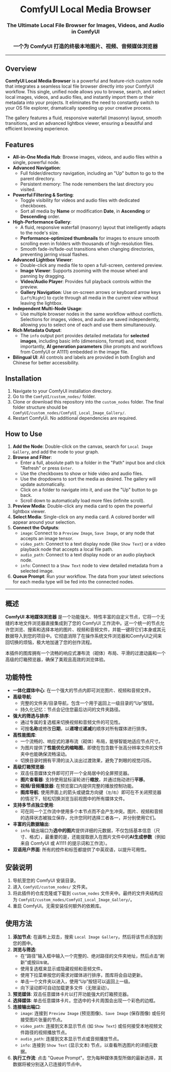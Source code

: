 <div align="center">

# ComfyUI Local Media Browser
### The Ultimate Local File Browser for Images, Videos, and Audio in ComfyUI
### 一个为 ComfyUI 打造的终极本地图片、视频、音频媒体浏览器

</div>



---

## Overview

**ComfyUI Local Media Browser** is a powerful and feature-rich custom node that integrates a seamless local file browser directly into your ComfyUI workflow. This single, unified node allows you to browse, search, and select local images, videos, and audio files, and instantly import them or their metadata into your projects. It eliminates the need to constantly switch to your OS file explorer, dramatically speeding up your creative process.

The gallery features a fluid, responsive waterfall (masonry) layout, smooth transitions, and an advanced lightbox viewer, ensuring a beautiful and efficient browsing experience.

## Features

-   **All-in-One Media Hub**: Browse images, videos, and audio files within a single, powerful node.
-   **Advanced Navigation**:
    -   Full folder/directory navigation, including an "Up" button to go to the parent directory.
    -   Persistent memory: The node remembers the last directory you visited.
-   **Powerful Filtering & Sorting**:
    -   Toggle visibility for videos and audio files with dedicated checkboxes.
    -   Sort all media by **Name** or modification **Date**, in **Ascending** or **Descending** order.
-   **High-Performance Gallery**:
    -   A fluid, responsive waterfall (masonry) layout that intelligently adapts to the node's size.
    -   **Performance-optimized thumbnails** for images to ensure smooth scrolling even in folders with thousands of high-resolution files.
    -   Smooth fade-in/fade-out transitions when changing directories, preventing jarring visual flashes.
-   **Advanced Lightbox Viewer**:
    -   Double-click any media file to open a full-screen, centered preview.
    -   **Image Viewer**: Supports zooming with the mouse wheel and panning by dragging.
    -   **Video/Audio Player**: Provides full playback controls within the preview.
    -   **Gallery Navigation**: Use on-screen arrows or keyboard arrow keys (`Left`/`Right`) to cycle through all media in the current view without leaving the lightbox.
-   **Independent Multi-Node Usage**:
    -   Use multiple browser nodes in the same workflow without conflicts. Selections for images, videos, and audio are saved independently, allowing you to select one of each and use them simultaneously.
-   **Rich Metadata Output**:
    -   The `info` output port provides detailed metadata for **selected images**, including basic info (dimensions, format) and, most importantly, **AI generation parameters** (like prompts and workflows from ComfyUI or A1111) embedded in the image file.
-   **Bilingual UI**: All controls and labels are provided in both English and Chinese for better accessibility.

## Installation

1.  Navigate to your ComfyUI installation directory.
2.  Go to the `ComfyUI/custom_nodes/` folder.
3.  Clone or download this repository into the `custom_nodes` folder. The final folder structure should be `ComfyUI/custom_nodes/ComfyUI_Local_Image_Gallery/`.
4.  Restart ComfyUI. No additional dependencies are required.

## How to Use

1.  **Add the Node**: Double-click on the canvas, search for `Local Image Gallery`, and add the node to your graph.
2.  **Browse and Filter**:
    -   Enter a full, absolute path to a folder in the "Path" input box and click "Refresh" or press `Enter`.
    -   Use the checkboxes to show or hide video and audio files.
    -   Use the dropdowns to sort the media as desired. The gallery will update automatically.
    -   Click on a folder to navigate into it, and use the "Up" button to go back.
    -   Scroll down to automatically load more files (infinite scroll).
3.  **Preview Media**: Double-click any media card to open the powerful lightbox viewer.
4.  **Select Media**: Single-click on any media card. A colored border will appear around your selection.
5.  **Connect the Outputs**:
    -   `image`: Connect to a `Preview Image`, `Save Image`, or any node that accepts an image tensor.
    -   `video_path`: Connect to a text display node (like `Show Text`) or a video playback node that accepts a local file path.
    -   `audio_path`: Connect to a text display node or an audio playback node.
    -   `info`: Connect to a `Show Text` node to view detailed metadata from a selected image.
6.  **Queue Prompt**: Run your workflow. The data from your latest selections for each media type will be fed into the connected nodes.

---

## 概述

**ComfyUI 本地媒体浏览器** 是一个功能强大、特性丰富的自定义节点，它将一个无缝的本地文件浏览器直接集成到了您的 ComfyUI 工作流中。这一个统一的节点允许您浏览、搜索和选择本地的图片、视频和音频文件，并能一键将它们本身或其元数据导入到您的项目中。它彻底消除了在操作系统文件浏览器和ComfyUI之间来回切换的烦恼，极大地加速了您的创作流程。

本插件的图库拥有一个流畅的响应式瀑布流（砌体）布局、平滑的过渡动画和一个高级的灯箱预览器，确保了美观且高效的浏览体验。

## 功能特性

-   **一体化媒体中心**: 在一个强大的节点内即可浏览图片、视频和音频文件。
-   **高级导航**:
    -   完整的文件夹/目录导航，包含一个用于返回上一级目录的“Up”按钮。
    -   持久化记忆：节点会记住您最后访问的文件夹路径。
-   **强大的筛选与排序**:
    -   通过专属的复选框来切换视频和音频文件的可见性。
    -   可按**名称**或修改**日期**，以**递增**或**递减**的顺序对所有媒体进行排序。
-   **高性能图库**:
    -   一个流畅的、响应式的瀑布流（砌体）布局，能够智能地适应节点尺寸。
    -   为图片提供了**性能优化的缩略图**，即使在包含数千张高分辨率文件的文件夹中也能确保流畅滚动。
    -   切换目录时拥有平滑的淡入淡出过渡效果，避免了刺眼的视觉闪烁。
-   **高级灯箱预览器**:
    -   双击任意媒体文件即可打开一个全局居中的全屏预览器。
    -   **图片查看器**: 支持使用鼠标滚轮进行**缩放**，并通过拖动进行**平移**。
    -   **视频/音频播放器**: 在预览窗口内提供完整的播放控制功能。
    -   **图库导航**: 使用界面上的箭头或键盘方向键（`左`/`右`）即可在不关闭预览器的情况下，轻松切换浏览当前视图中的所有媒体文件。
-   **支持多节点独立使用**:
    -   可在同一个工作流中使用多个本节点而不会产生冲突。图片、视频和音频的选择状态被独立保存，允许您同时选择三者各一，并分别使用它们。
-   **丰富的元数据输出**:
    -   `info` 输出端口为**选中的图片**提供详细的元数据，不仅包括基本信息（尺寸、格式），最重要的是，还能提取嵌入在图片文件中的**AI生成参数**（例如来自 ComfyUI 或 A1111 的提示词和工作流）。
-   **双语用户界面**: 所有的控件和标签都提供了中英双语，以提升可用性。

## 安装说明

1.  导航至您的 ComfyUI 安装目录。
2.  进入 `ComfyUI/custom_nodes/` 文件夹。
3.  将此插件的仓库克隆或下载到 `custom_nodes` 文件夹中。最终的文件夹结构应为 `ComfyUI/custom_nodes/ComfyUI_Local_Image_Gallery/`。
4.  重启 ComfyUI。无需安装任何额外的依赖库。

## 使用方法

1.  **添加节点**: 在画布上双击，搜索 `Local Image Gallery`，然后将该节点添加到您的图中。
2.  **浏览与筛选**:
    -   在“路径”输入框中输入一个完整的、绝对路径的文件夹地址，然后点击“刷新”或按`回车键`。
    -   使用复选框来显示或隐藏视频和音频文件。
    -   使用下拉菜单按您的需求对媒体进行排序，图库将会自动更新。
    -   单击一个文件夹以进入，使用“Up”按钮可以返回上一级。
    -   向下滚动即可自动加载更多文件（无限滚动）。
3.  **预览媒体**: 双击任意媒体卡片以打开功能强大的灯箱预览器。
4.  **选择媒体**: 单击任意媒体卡片。您选中的卡片周围会出现一个彩色的边框。
5.  **连接输出端口**:
    -   `image`: 连接到 `Preview Image` (预览图像)、`Save Image` (保存图像) 或任何接受图片张量的节点。
    -   `video_path`: 连接到文本显示节点 (如 `Show Text`) 或任何接受本地视频文件路径的视频播放节点。
    -   `audio_path`: 连接到文本显示节点或音频播放节点。
    -   `info`: 连接到 `Show Text` (显示文本) 节点，以查看所选图片的详细元数据。
6.  **执行工作流**: 点击 "Queue Prompt"。您为每种媒体类型所做的最新选择，其数据将被分别送入已连接的节点中。